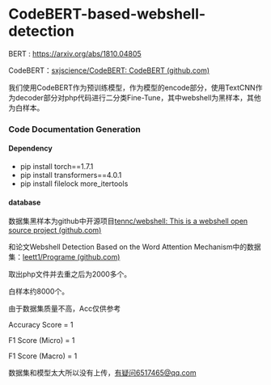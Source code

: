 # CodeBERT-based-webshell-detection

BERT : https://arxiv.org/abs/1810.04805

CodeBERT：[sxjscience/CodeBERT: CodeBERT (github.com)](https://github.com/sxjscience/CodeBERT)

我们使用CodeBERT作为预训练模型，作为模型的encode部分，使用TextCNN作为decoder部分对php代码进行二分类Fine-Tune，其中webshell为黑样本，其他为白样本。





### Code Documentation Generation

#### Dependency

- pip install torch==1.7.1
- pip install transformers==4.0.1
- pip install filelock more_itertools

#### database

数据集黑样本为github中开源项目[tennc/webshell: This is a webshell open source project (github.com)](https://github.com/tennc/webshell)

和论文Webshell Detection Based on the Word Attention Mechanism中的数据集：[leett1/Programe (github.com)](https://github.com/leett1/Programe/)

取出php文件并去重之后为2000多个。

白样本约8000个。



 

由于数据集质量不高，Acc仅供参考

Accuracy Score = 1

F1 Score (Micro) = 1

F1 Score (Macro) = 1



数据集和模型太大所以没有上传，有疑问6517465@qq.com
